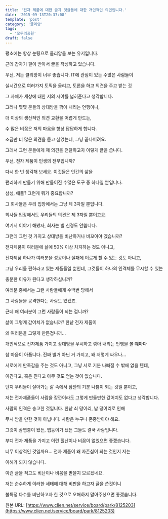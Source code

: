```yaml
---
title: '전자 제품에 대한 글과 덧글들에 대한 개인적인 의견입니다.'
date: '2015-09-13T20:37:08'
template: 'post'
category: '클리앙'
tags: 
  - '모두의공원'
draft: false
---
```


평소에는 항상 눈팅으로 클리앙을 보는 유저입니다.

근데 갑자기 필이 받아서 글을 작성하고 있습니다. 

우선, 저는 클리앙이 너무 좋습니다. IT에 관심이 있는 수많은 사람들이 

실시간으로 여러가지 토픽을 올리고, 토론을 하고 의견을 주고 받는 것

그 자체가 세상에 대한 저의 시야를 넓혀준다고 생각합니다. 

그러나 몇몇 분들의 상대방을 깎아 내리는 언행이나, 

더 이상의 생산적인 의견 교환을 어렵게 만드는, 

수 많은 비꼼은 저의 마음을 항상 답답하게 합니다. 

조금만 더 많은 의견을 듣고 싶었는데, 그냥 끝나버려요.

그래서 그런 분들에게 제 의견을 전달하고자 이렇게 글을 씁니다.

우선, 전자 제품이 인생의 전부입니까? 

다시 한 번 생각해 보세요. 이것들은 인간의 삶을 

편리하게 만들기 위해 만들어진 수많은 도구 중 하나일 뿐입니다. 

삼성, 애플? 그런게 뭐가 중요합니까? 

그 회사들은 우리 입장에서는 그냥 제 3자일 뿐입니다. 

회사들 입장에서도 우리들의 의견은 제 3자일 뿐이고요. 

여기서 이야기 해봤자, 회사는 별 신경도 안씁니다. 

그런데 그런 것 가지고 상대방을 비난하거나 비꼬아야 겠습니까?

전자제품이 여러분에 삶에 50% 이상 차지하는 것도 아니고, 

전자제품 하나가 여러분을 성공이나 실패에 이르게 할 수 있는 것도 아니고,

그냥 우리들 편하라고 있는 제품들일 뿐인데, 그것들이 하나의 인격체를 무시할 수 있는

충분한 이유가 된다고 생각하십니까? 

여러분 중에서는 그런 사람들에게 수백번 당해서

그 사람들을 공격한다는 사람도 있겠죠. 

근데 왜 여러분이 그런 사람들이 되는 겁니까? 

삶이 그렇게 값어치가 없습니까? 한낱 전자 제품이 

왜 여러분을 그렇게 만든겁니까...

개인적으로 전자제품 가지고 상대방을 무시하고 깎아 내리는 언행을 볼 떄마다

참 마음이 아픕니다. 진짜 별거 아닌 거 가지고, 왜 저렇게 싸우나...

서로에게 만족감을 주는 것도 아니고, 그냥 서로 기분 나빠질 수 밖에 없을 텐데,

이긴다고, 혹은 진다고 아무 것도 얻는 것이 없습니다. 

단지 우리들이 살아가는 삶 속에서 잠깐의 기분 나쁨이 되는 것일 뿐이고, 

저는 전자제품들이 사람을 잠깐이라도 그렇게 만들만한 값어치도 없다고 생각합니다. 

사람의 인격은 숭고한 것입니다. 한낱 쇠 덩어리, 납 덩어리로 인해 

무시 받을 만한 것이 아닙니다. 사람은 누구나 존중받아야 해요. 

그것이 삼엽충이 됐든, 앱등이가 됐든 그들도 결국 사람입니다. 

부디 전자 제품을 가지고 이런 힐난이나 비꼼이 없었으면 좋겠습니다. 

너무 이상적인 것일까요... 전자 제품이 왜 자존심이 되는 것인지 저는

이해가 되지 않습니다. 

이런 글을 적고도 비난이나 비꼼을 받을지 모르겠네요. 

저는 순수하게 이러한 세태에 대해 비판을 하고자 글을 쓴것이니

불특정 다수를 비난하고자 한 것으로 오해하지 말아주셨으면 좋겠습니다.

원본 URL: [https://www.clien.net/service/board/park/8125203](https://www.clien.net/service/board/park/8125203)